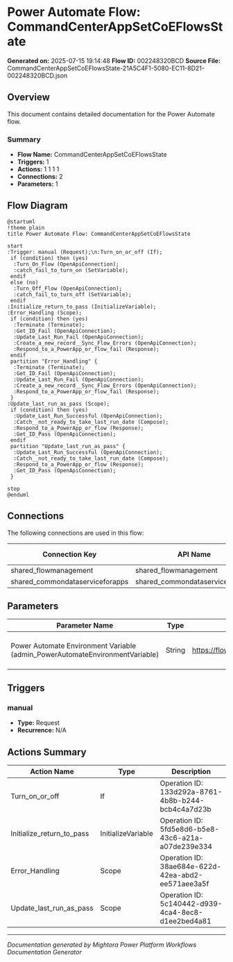 ﻿# Power Automate Flow: CommandCenterAppSetCoEFlowsState

**Generated on:** 2025-07-15 19:14:48
**Flow ID:** 002248320BCD
**Source File:** CommandCenterAppSetCoEFlowsState-21A5C4F1-5080-EC11-8D21-002248320BCD.json

## Overview

This document contains detailed documentation for the Power Automate flow.

### Summary
- **Flow Name:** CommandCenterAppSetCoEFlowsState
- **Triggers:** 1
- **Actions:** 1 1 1 1
- **Connections:** 2
- **Parameters:** 1

## Flow Diagram

```plantuml
@startuml
!theme plain
title Power Automate Flow: CommandCenterAppSetCoEFlowsState

start
:Trigger: manual (Request);\n:Turn_on_or_off (If);
 if (condition) then (yes)
  :Turn_On_Flow (OpenApiConnection);
  :catch_fail_to_turn_on (SetVariable);
 endif
 else (no)
  :Turn_Off_Flow (OpenApiConnection);
  :catch_fail_to_turn_off (SetVariable);
 endif
:Initialize_return_to_pass (InitializeVariable);
:Error_Handling (Scope);
 if (condition) then (yes)
  :Terminate (Terminate);
  :Get_ID_Fail (OpenApiConnection);
  :Update_Last_Run_Fail (OpenApiConnection);
  :Create_a_new_record__Sync_Flow_Errors (OpenApiConnection);
  :Respond_to_a_PowerApp_or_flow_fail (Response);
 endif
 partition "Error_Handling" {
  :Terminate (Terminate);
  :Get_ID_Fail (OpenApiConnection);
  :Update_Last_Run_Fail (OpenApiConnection);
  :Create_a_new_record__Sync_Flow_Errors (OpenApiConnection);
  :Respond_to_a_PowerApp_or_flow_fail (Response);
 }
:Update_last_run_as_pass (Scope);
 if (condition) then (yes)
  :Update_Last_Run_Successful (OpenApiConnection);
  :Catch__not_ready_to_take_last_run_date (Compose);
  :Respond_to_a_PowerApp_or_flow (Response);
  :Get_ID_Pass (OpenApiConnection);
 endif
 partition "Update_last_run_as_pass" {
  :Update_Last_Run_Successful (OpenApiConnection);
  :Catch__not_ready_to_take_last_run_date (Compose);
  :Respond_to_a_PowerApp_or_flow (Response);
  :Get_ID_Pass (OpenApiConnection);
 }

stop
@enduml
```

## Connections

The following connections are used in this flow:

| Connection Key | API Name | Logical Name | Runtime Source |
|----------------|----------|--------------|----------------|
| shared_flowmanagement | shared_flowmanagement | admin_CoECorePowerAutomateManagement | invoker |
| shared_commondataserviceforapps | shared_commondataserviceforapps | admin_sharedcommondataserviceforapps_98924 | embedded |

## Parameters

| Parameter Name | Type | Default Value | Description |
|----------------|------|---------------|-------------|
| Power Automate Environment Variable (admin_PowerAutomateEnvironmentVariable) | String | https://flow.microsoft.com/manage/environments/ | Inventory - REQUIRED. Environment, including geographic location, for Power Automate - Ex for commercial: https://flow.microsoft.com/manage/environments/ |

## Triggers

### manual
- **Type:** Request
- **Recurrence:** N/A

## Actions Summary

| Action Name | Type | Description |
|-------------|------|-------------|
| Turn_on_or_off | If | Operation ID: 133d292a-8761-4b8b-b244-bcb4c4a7d23b |
| Initialize_return_to_pass | InitializeVariable | Operation ID: 5fd5e8d6-b5e8-43c6-a21a-a07de239e334 |
| Error_Handling | Scope | Operation ID: 38ae684e-622d-42ea-abd2-ee571aee3a5f |
| Update_last_run_as_pass | Scope | Operation ID: 5c140442-d939-4ca4-8ec8-d1ee2bed4a81 |

---
*Documentation generated by Mightora Power Platform Workflows Documentation Generator*
